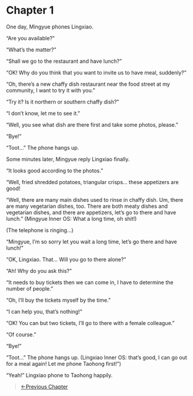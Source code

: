 # Chapter 1

One day, Mingyue phones Lingxiao.

“Are you available?”

“What’s the matter?”

“Shall we go to the restaurant and have lunch?”

“OK! Why do you think that you want to invite us to have meal, suddenly?”

“Oh, there’s a new chaffy dish restaurant near the food street at my community, I want to try it with you.”

“Try it? Is it northern or southern chaffy dish?”

“I don’t know, let me to see it.”

“Well, you see what dish are there first and take some photos, please.”

“Bye!”

“Toot…” The phone hangs up.

Some minutes later, Mingyue reply Lingxiao finally.

“It looks good according to the photos.”

“Well, fried shredded potatoes, triangular crisps… these appetizers are good!

“Well, there are many main dishes used to rinse in chaffy dish. Um, there are many vegetarian dishes, too. There are both meaty dishes and vegetarian dishes, and there are appetizers, let’s go to there and have lunch.” (Mingyue Inner OS: What a long time, oh shit!)

(The telephone is ringing…)

“Mingyue, I’m so sorry let you wait a long time, let’s go there and have lunch!”

“OK, Lingxiao. That… Will you go to there alone?”

“Ah! Why do you ask this?”

“It needs to buy tickets then we can come in, I have to determine the number of people.”

“Oh, I’ll buy the tickets myself by the time.”

“I can help you, that’s nothing!”

“OK! You can but two tickets, I’ll go to there with a female colleague.”

“Of course.”

“Bye!”

“Toot…” The phone hangs up. (Lingxiao Inner OS: that’s good, I can go out for a meal again! Let me phone Taohong first!”)

“Yeah!” Lingxiao phone to Taohong happily.

> [←Previous Chapter](/part2/missing.md)
